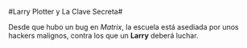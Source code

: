 #Larry Plotter y La Clave Secreta#

Desde que hubo un bug en *Matrix*, la escuela está asediada por unos hackers malignos, contra los que un **Larry**
deberá luchar.
